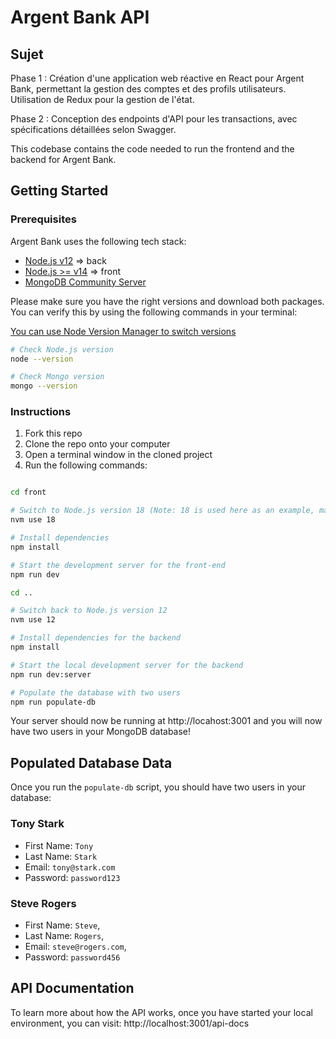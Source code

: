 # Argent Bank API

## Sujet

Phase 1 : Création d'une application web réactive en React pour Argent Bank, permettant la gestion des comptes et des profils utilisateurs. Utilisation de Redux pour la gestion de l'état.

Phase 2 : Conception des endpoints d'API pour les transactions, avec spécifications détaillées selon Swagger.

This codebase contains the code needed to run the frontend and the backend for Argent Bank.

## Getting Started

### Prerequisites

Argent Bank uses the following tech stack:

- [Node.js v12](https://nodejs.org/en/) => back
- [Node.js >= v14](https://nodejs.org/en/) => front
- [MongoDB Community Server](https://www.mongodb.com/try/download/community)

Please make sure you have the right versions and download both packages. You can verify this by using the following commands in your terminal:

[You can use Node Version Manager to switch versions](https://github.com/nvm-sh/nvm)

```bash
# Check Node.js version
node --version

# Check Mongo version
mongo --version
```

### Instructions

1. Fork this repo
1. Clone the repo onto your computer
1. Open a terminal window in the cloned project
1. Run the following commands:

```bash

cd front

# Switch to Node.js version 18 (Note: 18 is used here as an example, make sure to use a version >= 14)
nvm use 18

# Install dependencies
npm install

# Start the development server for the front-end
npm run dev

cd ..

# Switch back to Node.js version 12
nvm use 12

# Install dependencies for the backend
npm install

# Start the local development server for the backend
npm run dev:server

# Populate the database with two users
npm run populate-db
```

Your server should now be running at http://locahost:3001 and you will now have two users in your MongoDB database!

## Populated Database Data

Once you run the `populate-db` script, you should have two users in your database:

### Tony Stark

- First Name: `Tony`
- Last Name: `Stark`
- Email: `tony@stark.com`
- Password: `password123`

### Steve Rogers

- First Name: `Steve`,
- Last Name: `Rogers`,
- Email: `steve@rogers.com`,
- Password: `password456`

## API Documentation

To learn more about how the API works, once you have started your local environment, you can visit: http://localhost:3001/api-docs


